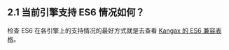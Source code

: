 ## 2.1 当前引擎支持 ES6 情况如何？

检查 ES6 在各引擎上的支持情况的最好方式就是去查看 [Kangax 的 ES6 兼容表格](http://kangax.github.io/compat-table/es6/)。
